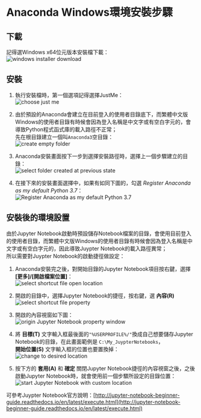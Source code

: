 # Anaconda Windows環境安裝步驟

## 下載

記得選Windows x64位元版本安裝檔下載：  
![windows installer download](./win/download_installer.png)

## 安裝

1. 執行安裝檔時，第一個選項記得選擇JustMe：  
   ![choose just me](./win/install_01.png)

2. 由於預設的Anaconda會建立在目前登入的使用者目錄底下，而繁體中文版Windows的使用者目錄有時候會因為登入名稱是中文字或有空白字元的，會導致Python程式函式庫的載入路徑不正常；  
   先在根目錄建立一個叫`Anaconda3`空目錄：  
   ![create empty folder](./win/install_02-1.png)

3. Anaconda安裝畫面按下一步到選擇安裝路徑時，選擇上一個步驟建立的目錄：  
   ![select folder created at previous state](./win/install_02-2.png)

4. 在接下來的安裝畫面選擇中，如果有如同下圖的，勾選 *Register Anaconda as my default Python 3.7*：  
   ![Register Anaconda as my default Python 3.7](./win/install_02-3.png)

## 安裝後的環境設置

由於Jupyter Notebook啟動時預設儲存Notebook檔案的目錄，會使用目前登入的使用者目錄，而繁體中文版Windows的使用者目錄有時候會因為登入名稱是中文字或有空白字元的，因此導致Juypter Notebook的載入路徑異常；  
所以需要對Juypter Notebook的啟動捷徑做設定：

1. Anaconda安裝完之後，對開始目錄的Jupyter Notebook項目按右鍵，選擇 **[更多]/[開啟檔案位置]**：  
   ![select shortcut file open location](./win/config_01.png)

2. 開啟的目錄中，選擇Jupyter Notebook的捷徑，按右鍵，選 **內容(R)**  
   ![select shortcut file property](./win/config_02.png)

3. 開啟的內容視窗如下圖：  
   ![origin Jupyter Notebook property window](./win/config_03-1.png)

4. 將 **目標(T)** 文字輸入框最後面的`"%USERPROFILE%/"`換成自己想要儲存Jupyter Notebook的目錄，在此畫面範例是 `C:\My_JuypterNotebooks`，  
   **開始位置(S)** 文字輸入框的位置也要置換掉：  
   ![change to desired location](./win/config_03-2.png)

5. 按下方的 **套用(A)** 和 **確定** 關閉Jupyter Notebook捷徑的內容視窗之後，之後啟動Jupyter Notebook時，就會使用前一個步驟所設定的目錄位置：
   ![start Jupyter Notebook with custom location](./win/config_04.png)

可參考Juypter Notebook官方說明：[http://jupyter-notebook-beginner-guide.readthedocs.io/en/latest/execute.html](http://jupyter-notebook-beginner-guide.readthedocs.io/en/latest/execute.html)
